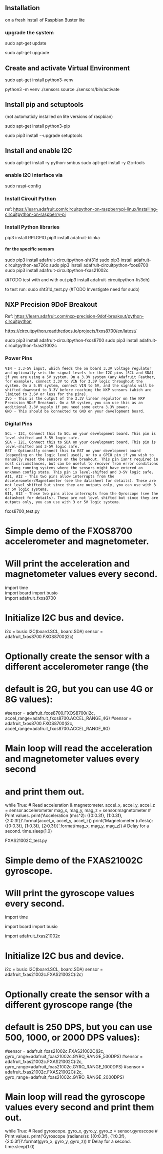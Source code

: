 Installation
------------

on a fresh install of Raspbian Buster lite

### upgrade the system

sudo apt-get update

sudo apt-get upgrade

Create and activate Virtual Environment
---------------------------------------

sudo apt-get install python3-venv

python3 -m venv ./sensors
source ./sensors/bin/activate

Install pip and setuptools
--------------------------
(not automaticly installed on lite versions of raspbian)

sudo apt-get install python3-pip

sudo pip3 install --upgrade setuptools


Install and enable I2C
----------------------
sudo apt-get install -y python-smbus
sudo apt-get install -y i2c-tools

### enable i2C interface via

sudo raspi-config


### Install Circuit Python

ref: https://learn.adafruit.com/circuitpython-on-raspberrypi-linux/installing-circuitpython-on-raspberry-pi

### Install Python libraries
pip3 install RPI.GPIO
pip3 install adafruit-blinka

#### for the specific sensors
sudo pip3 install adafruit-circuitpython-sht31d 
sudo pip3 install adafruit-circuitpython-as726x
sudo pip3 install adafruit-circuitpython-fxos8700
sudo pip3 install adafruit-circuitpython-fxas21002c


(#TODO test with and with out  pip3 install adafruit-circuitpython-lis3dh)

to test run:   sudo sht31d_test.py
(#TODO  Investigate need  for sudo) 



NXP Precision 9DoF Breakout
---------------------------


Ref: 
https://learn.adafruit.com/nxp-precision-9dof-breakout/python-circuitpython

https://circuitpython.readthedocs.io/projects/fxos8700/en/latest/

sudo pip3 install adafruit-circuitpython-fxos8700
sudo pip3 install adafruit-circuitpython-fxas21002c


### Power Pins

	VIN - 3.3-5V input, which feeds the on board 3.3V voltage regulator and optionally sets the signal levels for the I2C pins (SCL and SDA) if you are using a 5V system. On a 3.3V system (any Adafruit Feather, for example), connect 3.3V to VIN for 3.3V logic throughout the system. On a 5.0V system, connect VIN to 5V, and the signals will be shifted downward to 3.3V before reaching the NXP sensors (which are limited to 3.6V or less for the pins).
	3Vo - This is the output of the 3.3V linear regulator on the NXP Precision 9DoF Breakout. On a 5V system, you can use this as an additional 3.3V supply if you need some extra 3.3V power.
	GND - This should be connected to GND on your development board.


### Digital Pins

	SCL - I2C, Connect this to SCL on your development board. This pin is level-shifted and 3-5V logic safe.
	SDA - I2C, Connect this to SDA on your development board. This pin is level-shifted and 3-5V logic safe.
	RST - Optionally connect this to RST on your development board (depending on the logic level used), or to a GPIO pin if you wish to manually reset the sensors on the breakout. This pin isn't required in most circumstances, but can be useful to recover from error conditions on long running systems where the sensors might have entered an unknown config state. This pin is level-shifted and 3-5V logic safe.
	AI1, AI2 - This two pins allow interrupts from the Accelerometer/Magnetometer (see the datasheet for details). These are not level shifted but since they are outputs only, you can use with 3 or 5V logic systems.
	GI1, G12 - These two pins allow interrupts from the Gyroscope (see the datasheet for details). These are not level shifted but since they are outputs only, you can use with 3 or 5V logic systems.


 fxos8700_test.py 
# Simple demo of the FXOS8700 accelerometer and magnetometer.
# Will print the acceleration and magnetometer values every second.
import time     
import board
import busio     
import adafruit_fxos8700
  
# Initialize I2C bus and device.
i2c = busio.I2C(board.SCL, board.SDA)
sensor = adafruit_fxos8700.FXOS8700(i2c)
# Optionally create the sensor with a different accelerometer range (the
# default is 2G, but you can use 4G or 8G values):
#sensor = adafruit_fxos8700.FXOS8700(i2c, accel_range=adafruit_fxos8700.ACCEL_RANGE_4G)
#sensor = adafruit_fxos8700.FXOS8700(i2c, accel_range=adafruit_fxos8700.ACCEL_RANGE_8G)

# Main loop will read the acceleration and magnetometer values every second
# and print them out.
while True:
    # Read acceleration & magnetometer.
    accel_x, accel_y, accel_z = sensor.accelerometer
    mag_x, mag_y, mag_z = sensor.magnetometer
    # Print values.
    print('Acceleration (m/s^2): ({0:0.3f}, {1:0.3f}, {2:0.3f})'.format(accel_x, accel_y, accel_z))
    print('Magnetometer (uTesla): ({0:0.3f}, {1:0.3f}, {2:0.3f})'.format(mag_x, mag_y, mag_z))
    # Delay for a second.
    time.sleep(1.0)






FXAS21002C_test.py 
# Simple demo of the FXAS21002C gyroscope.
# Will print the gyroscope values every second.
import time

import board
import busio

import adafruit_fxas21002c


# Initialize I2C bus and device.
i2c = busio.I2C(board.SCL, board.SDA)
sensor = adafruit_fxas21002c.FXAS21002C(i2c)
# Optionally create the sensor with a different gyroscope range (the
# default is 250 DPS, but you can use 500, 1000, or 2000 DPS values):
#sensor = adafruit_fxas21002c.FXAS21002C(i2c, gyro_range=adafruit_fxas21002c.GYRO_RANGE_500DPS)
#sensor = adafruit_fxas21002c.FXAS21002C(i2c, gyro_range=adafruit_fxas21002c.GYRO_RANGE_1000DPS)
#sensor = adafruit_fxas21002c.FXAS21002C(i2c, gyro_range=adafruit_fxas21002c.GYRO_RANGE_2000DPS)

# Main loop will read the gyroscope values every second and print them out.
while True:
    # Read gyroscope.
    gyro_x, gyro_y, gyro_z = sensor.gyroscope
    # Print values.
    print('Gyroscope (radians/s): ({0:0.3f},  {1:0.3f},  {2:0.3f})'.format(gyro_x, gyro_y, gyro_z))
    # Delay for a second.
    time.sleep(1.0)





